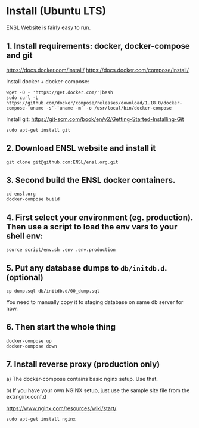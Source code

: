 # Install (Ubuntu LTS)

ENSL Website is fairly easy to run.

## 1. Install requirements: docker, docker-compose and git

https://docs.docker.com/install/
https://docs.docker.com/compose/install/

Install docker + docker-compose:

    wget -O - 'https://get.docker.com/'|bash
    sudo curl -L https://github.com/docker/compose/releases/download/1.18.0/docker-compose-`uname -s`-`uname -m` -o /usr/local/bin/docker-compose

Install git: https://git-scm.com/book/en/v2/Getting-Started-Installing-Git

    sudo apt-get install git

## 2. Download ENSL website and install it

    git clone git@github.com:ENSL/ensl.org.git

## 3. Second build the ENSL docker containers.

    cd ensl.org
    docker-compose build

## 4. First select your environment (eg. production). Then use a script to load the env vars to your shell env:

    source script/env.sh .env .env.production

## 5. Put any database dumps to `db/initdb.d`. (optional)

    cp dump.sql db/initdb.d/00_dump.sql

You need to manually copy it to staging database on same db server for now.

## 6. Then start the whole thing

    docker-compose up
    docker-compose down

## 7. Install reverse proxy (production only)

a) The docker-compose contains basic nginx setup. Use that.

b) If you have your own NGINX setup, just use the sample site file from the ext/nginx.conf.d

https://www.nginx.com/resources/wiki/start/

    sudo apt-get install nginx
